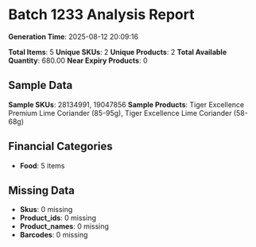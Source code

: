 # Batch 1233 Analysis Report

**Generation Time**: 2025-08-12 20:09:16

**Total Items**: 5
**Unique SKUs**: 2
**Unique Products**: 2
**Total Available Quantity**: 680.00
**Near Expiry Products**: 0

## Sample Data
**Sample SKUs**: 28134991, 19047856
**Sample Products**: Tiger Excellence Premium Lime Coriander (85-95g), Tiger Excellence Lime Coriander (58-68g)

## Financial Categories
- **Food**: 5 items

## Missing Data
- **Skus**: 0 missing
- **Product_ids**: 0 missing
- **Product_names**: 0 missing
- **Barcodes**: 0 missing
